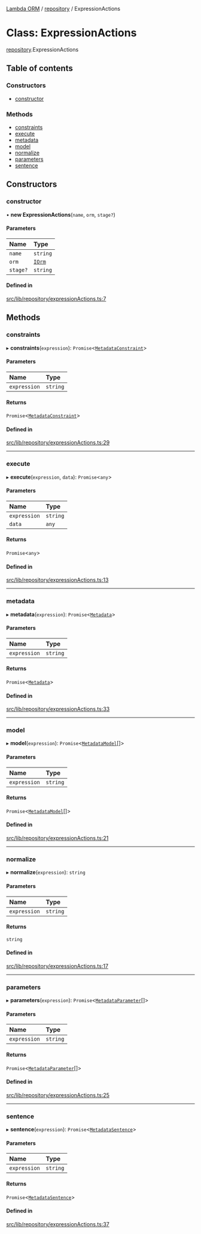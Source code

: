 [Lambda ORM](../README.md) / [repository](../modules/repository.md) / ExpressionActions

# Class: ExpressionActions

[repository](../modules/repository.md).ExpressionActions

## Table of contents

### Constructors

- [constructor](repository.ExpressionActions.md#constructor)

### Methods

- [constraints](repository.ExpressionActions.md#constraints)
- [execute](repository.ExpressionActions.md#execute)
- [metadata](repository.ExpressionActions.md#metadata)
- [model](repository.ExpressionActions.md#model)
- [normalize](repository.ExpressionActions.md#normalize)
- [parameters](repository.ExpressionActions.md#parameters)
- [sentence](repository.ExpressionActions.md#sentence)

## Constructors

### constructor

• **new ExpressionActions**(`name`, `orm`, `stage?`)

#### Parameters

| Name | Type |
| :------ | :------ |
| `name` | `string` |
| `orm` | [`IOrm`](../interfaces/model.IOrm.md) |
| `stage?` | `string` |

#### Defined in

[src/lib/repository/expressionActions.ts:7](https://github.com/FlavioLionelRita/lambdaorm/blob/7350fa3/src/lib/repository/expressionActions.ts#L7)

## Methods

### constraints

▸ **constraints**(`expression`): `Promise`<[`MetadataConstraint`](../interfaces/model.MetadataConstraint.md)\>

#### Parameters

| Name | Type |
| :------ | :------ |
| `expression` | `string` |

#### Returns

`Promise`<[`MetadataConstraint`](../interfaces/model.MetadataConstraint.md)\>

#### Defined in

[src/lib/repository/expressionActions.ts:29](https://github.com/FlavioLionelRita/lambdaorm/blob/7350fa3/src/lib/repository/expressionActions.ts#L29)

___

### execute

▸ **execute**(`expression`, `data`): `Promise`<`any`\>

#### Parameters

| Name | Type |
| :------ | :------ |
| `expression` | `string` |
| `data` | `any` |

#### Returns

`Promise`<`any`\>

#### Defined in

[src/lib/repository/expressionActions.ts:13](https://github.com/FlavioLionelRita/lambdaorm/blob/7350fa3/src/lib/repository/expressionActions.ts#L13)

___

### metadata

▸ **metadata**(`expression`): `Promise`<[`Metadata`](../interfaces/model.Metadata.md)\>

#### Parameters

| Name | Type |
| :------ | :------ |
| `expression` | `string` |

#### Returns

`Promise`<[`Metadata`](../interfaces/model.Metadata.md)\>

#### Defined in

[src/lib/repository/expressionActions.ts:33](https://github.com/FlavioLionelRita/lambdaorm/blob/7350fa3/src/lib/repository/expressionActions.ts#L33)

___

### model

▸ **model**(`expression`): `Promise`<[`MetadataModel`](../interfaces/model.MetadataModel.md)[]\>

#### Parameters

| Name | Type |
| :------ | :------ |
| `expression` | `string` |

#### Returns

`Promise`<[`MetadataModel`](../interfaces/model.MetadataModel.md)[]\>

#### Defined in

[src/lib/repository/expressionActions.ts:21](https://github.com/FlavioLionelRita/lambdaorm/blob/7350fa3/src/lib/repository/expressionActions.ts#L21)

___

### normalize

▸ **normalize**(`expression`): `string`

#### Parameters

| Name | Type |
| :------ | :------ |
| `expression` | `string` |

#### Returns

`string`

#### Defined in

[src/lib/repository/expressionActions.ts:17](https://github.com/FlavioLionelRita/lambdaorm/blob/7350fa3/src/lib/repository/expressionActions.ts#L17)

___

### parameters

▸ **parameters**(`expression`): `Promise`<[`MetadataParameter`](../interfaces/model.MetadataParameter.md)[]\>

#### Parameters

| Name | Type |
| :------ | :------ |
| `expression` | `string` |

#### Returns

`Promise`<[`MetadataParameter`](../interfaces/model.MetadataParameter.md)[]\>

#### Defined in

[src/lib/repository/expressionActions.ts:25](https://github.com/FlavioLionelRita/lambdaorm/blob/7350fa3/src/lib/repository/expressionActions.ts#L25)

___

### sentence

▸ **sentence**(`expression`): `Promise`<[`MetadataSentence`](../interfaces/model.MetadataSentence.md)\>

#### Parameters

| Name | Type |
| :------ | :------ |
| `expression` | `string` |

#### Returns

`Promise`<[`MetadataSentence`](../interfaces/model.MetadataSentence.md)\>

#### Defined in

[src/lib/repository/expressionActions.ts:37](https://github.com/FlavioLionelRita/lambdaorm/blob/7350fa3/src/lib/repository/expressionActions.ts#L37)

